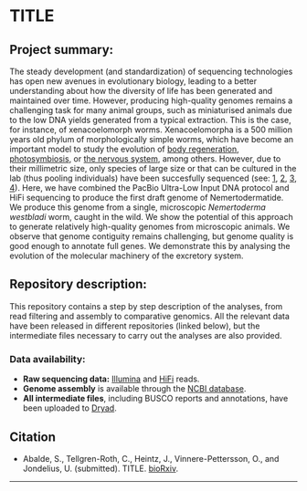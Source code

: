 # TITLE
## Project summary:
The steady development (and standardization) of sequencing technologies has open new avenues in evolutionary biology, leading to a better understanding about how the diversity of life has been generated and maintained over time. However, producing high-quality genomes remains a challenging task for many animal groups, such as miniaturised animals due to the low DNA yields generated from a typical extraction. This is the case, for instance, of xenacoelomorph worms. Xenacoelomorpha is a 500 million years old phylum of morphologically simple worms, which have become an important model to study the evolution of [body regeneration](https://www.science.org/doi/full/10.1126/science.aau6173), [photosymbiosis](photosymbiosis), or [the nervous system](https://www.nature.com/articles/nature25030), among others. However, due to their millimetric size, only species of large size or that can be cultured in the lab (thus pooling individuals)  have been succesfully sequenced (see: [1](https://www.science.org/doi/full/10.1126/science.aau6173), [2](https://academic.oup.com/gigascience/article/8/4/giz023/5429687?login=true), [3](https://academic.oup.com/g3journal/article/13/2/jkac336/6948452?login=true), [4](https://www.biorxiv.org/content/10.1101/2022.06.24.497508v2.full)).
Here, we have combined the PacBio Ultra-Low Input DNA protocol and HiFi sequencing to produce the first draft genome of Nemertodermatide. We produce this genome from a single, microscopic _Nemertoderma westbladi_ worm, caught in the wild. We show the potential of this approach to generate relatively high-quality genomes from microscopic animals. We observe that genome contiguity remains challenging, but genome quality is good enough to annotate full genes. We demonstrate this by analysing the evolution of the molecular machinery of the excretory system.

## Repository description:
This repository contains a step by step description of the analyses, from read filtering and assembly to comparative genomics. All the relevant data have been released in different repositories (linked below), but the intermediate files necessary to carry out the analyses are also provided.

### Data availability:
<ul>
    <li><strong>Raw sequencing data:</strong> <a href="https://www.ncbi.nlm.nih.gov/nuccore/?term=ON951339:ON951583[accn]">Illumina</a> and <a href="https://www.ncbi.nlm.nih.gov/nuccore/AY588229">HiFi</a> reads.</li>
    <li><strong>Genome assembly</strong> is available through the <a href="https://www.ncbi.nlm.nih.gov/nuccore/?term=ON968966%3AON968984%5Baccn%5D">NCBI database</a>.</li>
    <li><strong>All intermediate files</strong>, including BUSCO reports and annotations, have been uploaded to <a href="https://www.ncbi.nlm.nih.gov/sra/?term=PRJNA856832">Dryad</a>.</li>
</ul>

## Citation
<ul>
  <li>Abalde, S., Tellgren-Roth, C., Heintz, J., Vinnere-Pettersson, O., and Jondelius, U. (submitted). TITLE. <a href="https://www.ncbi.nlm.nih.gov/nuccore/?term=ON951339:ON951583[accn]">bioRxiv</a>.</li>
</ul>

---
